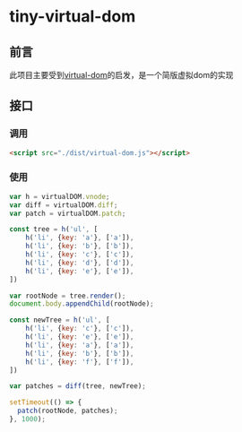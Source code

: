 # tiny-virtual-dom

## 前言

此项目主要受到[virtual-dom](https://github.com/Matt-Esch/virtual-dom)的启发，是一个简版虚拟dom的实现

## 接口

### 调用 

```html
<script src="./dist/virtual-dom.js"></script>
```

### 使用

```javascript
var h = virtualDOM.vnode;
var diff = virtualDOM.diff;
var patch = virtualDOM.patch;

const tree = h('ul', [
    h('li', {key: 'a'}, ['a']),
    h('li', {key: 'b'}, ['b']),
    h('li', {key: 'c'}, ['c']),
    h('li', {key: 'd'}, ['d']),
    h('li', {key: 'e'}, ['e']),
])

var rootNode = tree.render();
document.body.appendChild(rootNode);

const newTree = h('ul', [
    h('li', {key: 'c'}, ['c']),
    h('li', {key: 'e'}, ['e']),
    h('li', {key: 'a'}, ['a']),
    h('li', {key: 'b'}, ['b']),
    h('li', {key: 'f'}, ['f']),
])

var patches = diff(tree, newTree);

setTimeout(() => {
  patch(rootNode, patches);
}, 1000);
```

